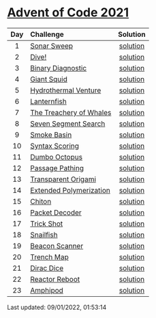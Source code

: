 [Advent of Code 2021](https://adventofcode.com/2021)
==========

| Day | Challenge | Solution |
|:---:|:---|:---:|
| 1 | [Sonar Sweep](https://adventofcode.com/2021/day/1) | [solution](./day01/day1.py) |
| 2 | [Dive!](https://adventofcode.com/2021/day/2) | [solution](./day02/day2.py) |
| 3 | [Binary Diagnostic](https://adventofcode.com/2021/day/3) | [solution](./day03/day3.py) |
| 4 | [Giant Squid](https://adventofcode.com/2021/day/4) | [solution](./day04/day4.py) |
| 5 | [Hydrothermal Venture](https://adventofcode.com/2021/day/5) | [solution](./day05/day5.py) |
| 6 | [Lanternfish](https://adventofcode.com/2021/day/6) | [solution](./day06/day6.py) |
| 7 | [The Treachery of Whales](https://adventofcode.com/2021/day/7) | [solution](./day07/day7.py) |
| 8 | [Seven Segment Search](https://adventofcode.com/2021/day/8) | [solution](./day08/day8.py) |
| 9 | [Smoke Basin](https://adventofcode.com/2021/day/9) | [solution](./day09/day9.py) |
| 10 | [Syntax Scoring](https://adventofcode.com/2021/day/10) | [solution](./day10/day10.py) |
| 11 | [Dumbo Octopus](https://adventofcode.com/2021/day/11) | [solution](./day11/day11.py) |
| 12 | [Passage Pathing](https://adventofcode.com/2021/day/12) | [solution](./day12/day12.py) |
| 13 | [Transparent Origami](https://adventofcode.com/2021/day/13) | [solution](./day13/day13.py) |
| 14 | [Extended Polymerization](https://adventofcode.com/2021/day/14) | [solution](./day14/day14.py) |
| 15 | [Chiton](https://adventofcode.com/2021/day/15) | [solution](./day15/day15.py) |
| 16 | [Packet Decoder](https://adventofcode.com/2021/day/16) | [solution](./day16/day16.py) |
| 17 | [Trick Shot](https://adventofcode.com/2021/day/17) | [solution](./day17/day17.py) |
| 18 | [Snailfish](https://adventofcode.com/2021/day/18) | [solution](./day18/day18.py) |
| 19 | [Beacon Scanner](https://adventofcode.com/2021/day/19) | [solution](./day19/d19.py) |
| 20 | [Trench Map](https://adventofcode.com/2021/day/20) | [solution](./day20/d20.py) |
| 21 | [Dirac Dice](https://adventofcode.com/2021/day/21) | [solution](./day21/d21.py) |
| 22 | [Reactor Reboot](https://adventofcode.com/2021/day/22) | [solution](./day22/day22.py) |
| 23 | [Amphipod](https://adventofcode.com/2021/day/23) | [solution](./day23/day23.py) |

Last updated: 09/01/2022, 01:53:14
